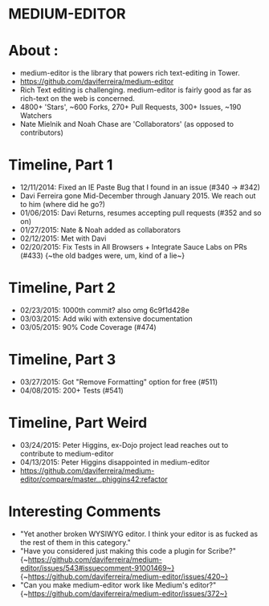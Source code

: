 MEDIUM-EDITOR
=============


About :
=======

* medium-editor is the library that powers rich text-editing in Tower.
* https://github.com/daviferreira/medium-editor
* Rich Text editing is challenging. medium-editor is fairly good as far as rich-text on the web is concerned.
* 4800+ 'Stars', ~600 Forks, 270+ Pull Requests, 300+ Issues, ~190 Watchers
* Nate Mielnik and Noah Chase are 'Collaborators' (as opposed to contributors)


Timeline, Part 1
================

* 12/11/2014:  Fixed an IE Paste Bug that I found in an issue (#340 -> #342)
* Davi Ferreira gone Mid-December through January 2015. We reach out to him (where did he go?)
* 01/06/2015: Davi Returns, resumes accepting pull requests (#352 and so on)
* 01/27/2015: Nate & Noah added as collaborators
* 02/12/2015: Met with Davi
* 02/20/2015: Fix Tests in All Browsers + Integrate Sauce Labs on PRs (#433)
{~the old badges were, um, kind of a lie~}


Timeline, Part 2
================

* 02/23/2015: 1000th commit? also omg 6c9f1d428e
* 03/03/2015: Add wiki with extensive documentation
* 03/05/2015: 90% Code Coverage (#474)


Timeline, Part 3
================

* 03/27/2015: Got "Remove Formatting" option for free (#511)
* 04/08/2015: 200+ Tests (#541)


Timeline, Part Weird
====================

* 03/24/2015: Peter Higgins, ex-Dojo project lead reaches out to contribute to medium-editor
* 04/13/2015: Peter Higgins disappointed in medium-editor
* https://github.com/daviferreira/medium-editor/compare/master...phiggins42:refactor


Interesting Comments
====================

* "Yet another broken WYSIWYG editor. I think your editor is as fucked as the rest of them in this category."
* "Have you considered just making this code a plugin for Scribe?"
{~https://github.com/daviferreira/medium-editor/issues/543#issuecomment-91001469~}
{~https://github.com/daviferreira/medium-editor/issues/420~}
* "Can you make medium-editor work like Medium's editor?"
{~https://github.com/daviferreira/medium-editor/issues/372~}
